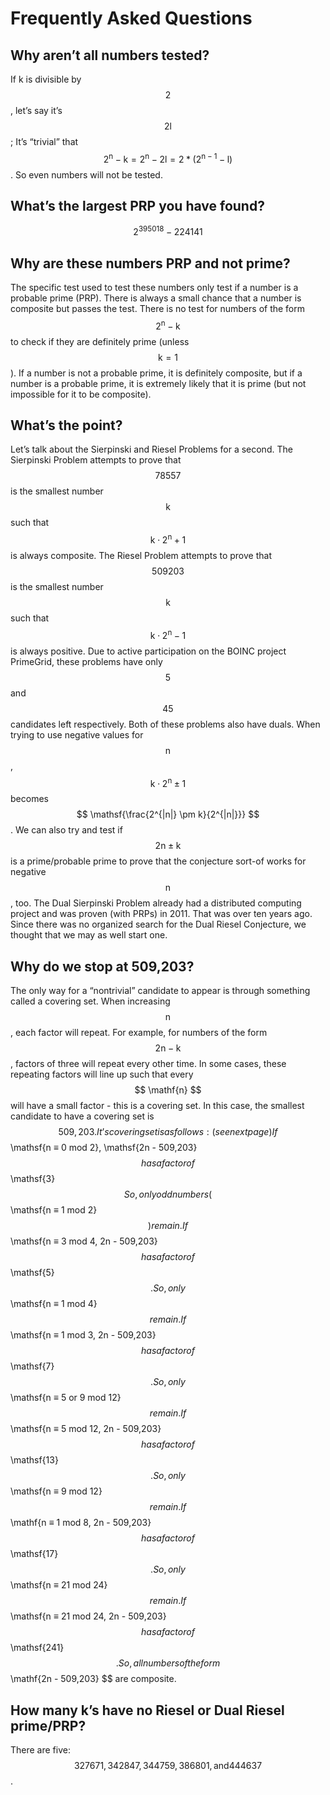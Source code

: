 # Frequently Asked Questions

## Why aren’t all numbers tested?
If k is divisible by $$ \mathsf{2} $$, let’s say it’s $$ \mathsf{2l} $$; It’s “trivial” that $$ \mathsf{2^n - k = 2^n - 2l = 2 * (2^{n-1}-l)} $$. So even numbers will not be tested.

## What’s the largest PRP you have found?
$$ \mathsf{2^{395018}-224141} $$

## Why are these numbers PRP and not prime?
The specific test used to test these numbers only test if a number is a probable prime (PRP). There is always a small chance that a number is composite but passes the test. There is no test for numbers of the form $$ \mathsf{2^n - k} $$ to check if they are definitely prime (unless $$ \mathsf{k=1} $$). If a number is not a probable prime, it is definitely composite, but if a number is a probable prime, it is extremely likely that it is prime (but not impossible for it to be composite).

## What’s the point?
Let’s talk about the Sierpinski and Riesel Problems for a second. The Sierpinski Problem attempts to prove that $$ \mathsf{78557} $$ is the smallest number $$ \mathsf{k} $$ such that $$ \mathsf{k\cdot 2^n + 1} $$ is always composite. The Riesel Problem attempts to prove that $$ \mathsf{509203} $$ is the smallest number $$ \mathsf{k} $$ such that $$ \mathsf{k\cdot 2^n - 1} $$ is always positive. Due to active participation on the BOINC project PrimeGrid, these problems have only $$ \mathsf{5} $$ and $$ \mathsf{45} $$ candidates left respectively.
Both of these problems also have duals. When trying to use negative values for $$ \mathsf{n} $$, $$ \mathsf{k \cdot 2^n \pm 1} $$ becomes $$ \mathsf{\frac{2^{|n|} \pm k}{2^{|n|}}} $$. We can also try and test if $$ \mathsf{2n \pm k} $$ is a prime/probable prime to prove that the conjecture sort-of works for negative $$ \mathsf{n} $$, too. The Dual Sierpinski Problem already had a distributed computing project and was proven (with PRPs) in 2011. That was over ten years ago. Since there was no organized search for the Dual Riesel Conjecture, we thought that we may as well start one.

## Why do we stop at 509,203?
The only way for a “nontrivial” candidate to appear is through something called a covering set. When increasing $$ \mathsf{n} $$, each factor will repeat. For example, for numbers of the form $$ \mathsf{2n - k} $$, factors of three will repeat every other time. In some cases, these repeating factors will line up such that every $$ \mathf{n} $$ will have a small factor - this is a covering set. In this case, the smallest candidate to have a covering set is $$ \mathsf{509,203}. It’s covering set is as follows: (see next page)
If $$ \mathsf{n ≡ 0 mod 2}, \mathsf{2n - 509,203} $$ has a factor of $$ \mathsf{3} $$
So, only odd numbers ($$ \mathsf{n ≡ 1 mod 2} $$) remain.
If $$ \mathsf{n ≡ 3 mod 4, 2n - 509,203} $$ has a factor of $$ \mathsf{5} $$.
So, only $$ \mathsf{n ≡ 1 mod 4} $$ remain.
If $$ \mathsf{n ≡ 1 mod 3, 2n - 509,203} $$ has a factor of $$ \mathsf{7} $$.
So, only $$ \mathsf{n ≡ 5 or 9 mod 12} $$ remain.
If $$ \mathsf{n ≡ 5 mod 12, 2n - 509,203} $$ has a factor of $$ \mathsf{13} $$.
So, only $$ \mathsf{n ≡ 9 mod 12} $$ remain.
If $$ \mathf{n ≡ 1 mod 8, 2n - 509,203} $$ has a factor of $$ \mathsf{17} $$.
So, only $$ \mathsf{n ≡ 21 mod 24} $$ remain.
If $$ \mathsf{n ≡ 21 mod 24, 2n - 509,203} $$ has a factor of $$ \mathsf{241} $$.
So, all numbers of the form $$ \mathf{2n - 509,203} $$ are composite.

## How many k’s have no Riesel or Dual Riesel prime/PRP?
There are five: $$ \mathsf{327671, 342847, 344759, 386801, and 444637} $$.
